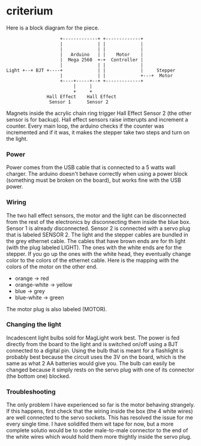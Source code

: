 criterium
=========
Here is a block diagram for the piece.



                        +-------------+ +-------------+            
                        |             | |             |            
                        |             | |             |            
                        |   Arduino   | |    Motor    |            
                        |  Mega 2560  +-+  Controller |            
                        |             | |             |            
    Light +--+ BJT +----+             | |             |     Stepper
                        |             | |             +---+  Motor 
                        +----+-----+--+ +-------------+            
                             |     |                               
                             +     +                               
                   Hall Effect    Hall Effect                      
                    Sensor 1      Sensor 2                        

Magnets inside the acrylic chain ring trigger Hall Effect Sensor 2 (the other sensor is for backup). Hall effect sensors raise intterupts and increment a counter. Every main loop, the arduino checks if the counter was incremented and if it was, it makes the stepper take two steps and turn on the light.

### Power
Power comes from the USB cable that is connected to a 5 watts wall charger. The arduino doesn't behave correctly when using a power block (something must be broken on the board), but works fine with the USB power.

### Wiring
The two hall effect sensors, the motor and the light can be disconnected from the rest of the electronics by disconnecting them inside the blue box. Sensor 1 is already disconnected. Sensor 2 is connected with a servo plug that is labeled SENSOR 2. The light and the stepper cables are bundled in the grey ethernet cable. The cables that have brown ends are for th light (with the plug labeled LIGHT). The ones with the white ends are for the stepper. If you go up the ones with the white head, they eventually change color to the colors of the ethernet cable. Here is the mapping with the colors of the motor on the other end.

* orange -> red
* orange-white -> yellow
* blue -> grey
* blue-white -> green

The motor plug is also labeled (MOTOR).

### Changing the light
Incadescent light bulbs sold for MagLight work best. The power is fed directly from the board to the light and is switched on/off using a BJT connected to a digital pin. Using the bulb that is meant for a flashlight is probably best because the circuit uses the 3V on the board, which is the same as what 2 AA batteries would give you. The bulb can easily be changed because it simply rests on the servo plug with one of its connector (the bottom one) blocked.

### Troubleshooting
The only problem I have experienced so far is the motor behaving strangely. If this happens, first check that the wiring inside the box (the 4 white wires) are well connected to the servo sockets. This has resolved the issue for me every single time. I have solidifed them wit tape for now, but a more complete solutio would be to soder male-to-male connector to the end of the white wires which would hold them more thightly inside the servo plug. 
